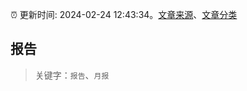 :alarm_clock: 更新时间: 2024-02-24 12:43:34。[文章来源](/README.md)、[文章分类](/TAGS.md)

## 报告


> 关键字：`报告`、`月报`



